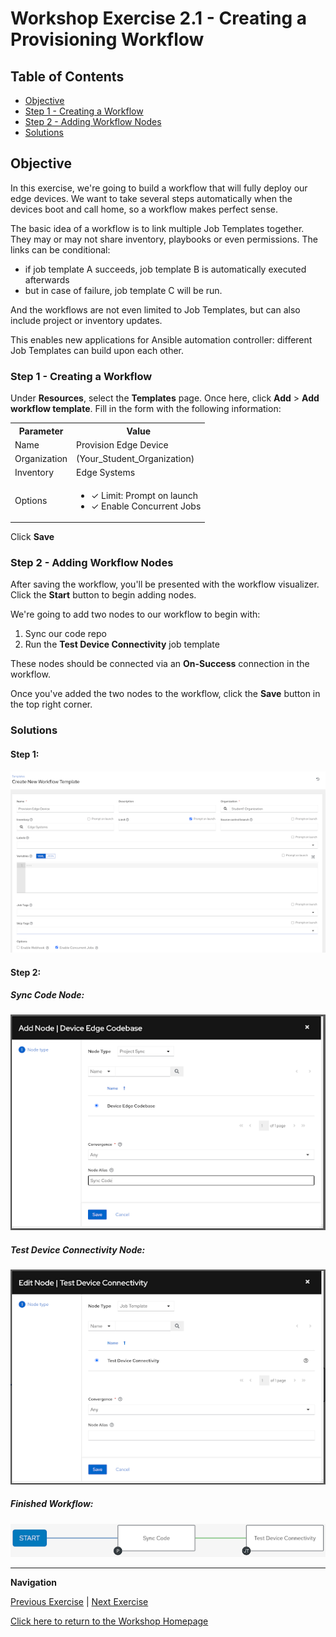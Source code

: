 # Workshop Exercise 2.1 - Creating a Provisioning Workflow

## Table of Contents

* [Objective](#objective)
* [Step 1 - Creating a Workflow](#step-1---creating-a-workflow)
* [Step 2 - Adding Workflow Nodes](#step-2---adding-workflow-nodes)
* [Solutions](#solutions)

## Objective

In this exercise, we're going to build a workflow that will fully deploy our edge devices. We want to take several steps automatically when the devices boot and call home, so a workflow makes perfect sense.

The basic idea of a workflow is to link multiple Job Templates together. They may or may not share inventory, playbooks or even permissions. The links can be conditional:

* if job template A succeeds, job template B is automatically executed afterwards
* but in case of failure, job template C will be run.

And the workflows are not even limited to Job Templates, but can also include project or inventory updates.

This enables new applications for Ansible automation controller: different Job Templates can build upon each other.

### Step 1 - Creating a Workflow

Under **Resources**, select the **Templates** page. Once here, click **Add** > **Add workflow template**. Fill in the form with the following information:

<table>
  <tr>
    <th>Parameter</th>
    <th>Value</th>
  </tr>
  <tr>
    <td>Name</td>
    <td>Provision Edge Device</td>
  </tr>
  <tr>
    <td>Organization</td>
    <td>(Your_Student_Organization)</td>
  </tr>
  <tr>
    <td>Inventory</td>
    <td>Edge Systems</td>
  </tr>
  <tr>
    <td>Options</td>
    <td><ul><li>✓ Limit: Prompt on launch</li><li>✓ Enable Concurrent Jobs</li></ul></td>
  </tr>
</table>

Click **Save**

### Step 2 - Adding Workflow Nodes

After saving the workflow, you'll be presented with the workflow visualizer. Click the **Start** button to begin adding nodes.

We're going to add two nodes to our workflow to begin with:
1. Sync our code repo
2. Run the **Test Device Connectivity** job template

These nodes should be connected via an **On-Success** connection in the workflow.

Once you've added the two nodes to the workflow, click the **Save** button in the top right corner.

### Solutions

#### Step 1:

![Workflow Inputs](../images/workflow-inputs.png)

#### Step 2:

##### Sync Code Node:

![Sync Code Node](../images/sync-code-node.png)

##### Test Device Connectivity Node:

![Test Connectivity Node](../images/test-connectivity-node.png)

##### Finished Workflow:

![Finished Workflow](../images/initial-workflow-nodes.png)

---
**Navigation**

[Previous Exercise](../1.7-coding-intro) | [Next Exercise](../2.2-kickstart-template)

[Click here to return to the Workshop Homepage](../README.md)